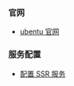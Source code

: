 ### 官网

- [ubentu 官网](https://ubuntu.com/download/desktop)

### 服务配置

- [配置 SSR 服务](Linux/Ubentu/ssrConfig.md)
